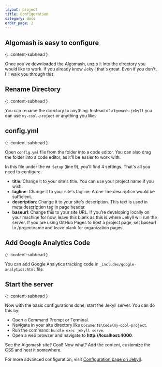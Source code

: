 ```yaml
---
layout: project
title: Configuration
category: docs
order_page: 2
---
```


## Algomash is easy to configure
{: .content-subhead }

Once you've downloaded the Algomash, unzip it into the directory you would like to work. If you already know Jekyll that's great. Even if you don't, I'll walk you through this.

## Rename Directory
{: .content-subhead }

You can rename the directory to anything. Instead of `algomash-jekyll` you can use `my-cool-project` or anything you like.

## config.yml
{: .content-subhead }

Open `config.yml` file from the folder into a code editor. You can also drag the folder into a code editor, as it'll be easier to work with.

In this file under the `## Setup` (line 9), you'll find 4 settings. That's all you need to configure.

* **title**: Change it to your site's title. You can use your project name if you wish.
* **tagline**: Change it to your site's tagline. A one line description would be sufficient.
* **description**: Change it to your site's description. This text is used in meta description tag in page header.
* **baseurl**: Change this to your site URL. If you're developing locally on your machine for now, leave this blank as this is where Jekyll will run the server. If you are using GitHub Pages to host a project page, set baseurl to /projectname and leave blank for organization pages.

## Add Google Analytics Code
{: .content-subhead }

You can add Google Analytics tracking code in `_includes/google-analytics.html` file.

## Start the server
{: .content-subhead }

Now with the basic configurations done, start the Jekyll server. You can do this by:

* Open a Command Prompt or Terminal.
* Navigate in your site directory like `Documents\Code\my-cool-project`.
* Run the command: `bundle exec jekyll serve`.
* Open a web browser and navigate to **http://localhost:4000**.

See the Algomash site? Cool! Now what? Add the content, customize the CSS and host it somewhere.

For more advanced configuration, visit [Configuration page on Jekyll](http://jekyllrb.com/docs/configuration/).
